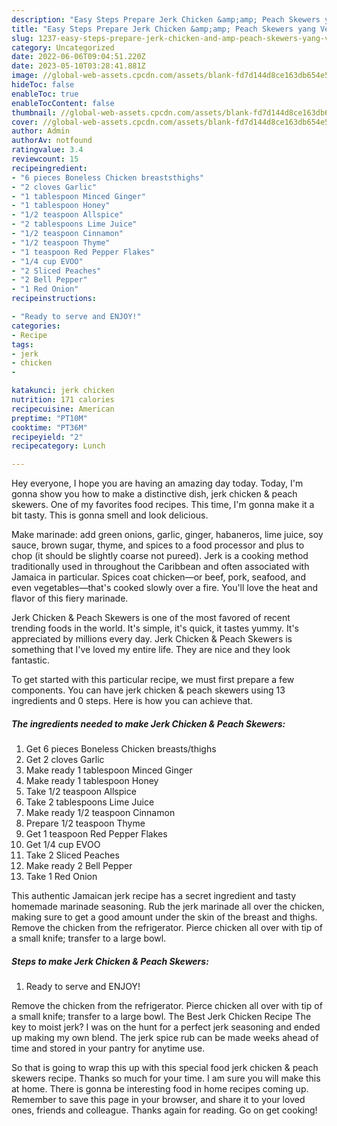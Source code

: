 ```yaml
---
description: "Easy Steps Prepare Jerk Chicken &amp;amp; Peach Skewers yang Very Delicious"
title: "Easy Steps Prepare Jerk Chicken &amp;amp; Peach Skewers yang Very Delicious"
slug: 1237-easy-steps-prepare-jerk-chicken-and-amp-peach-skewers-yang-very-delicious
category: Uncategorized
date: 2022-06-06T09:04:51.220Z
date: 2023-05-10T03:28:41.881Z
image: //global-web-assets.cpcdn.com/assets/blank-fd7d144d8ce163db654e5a02c40b08a2775adb7897d16e4062681dc7e1b2800f.png
hideToc: false
enableToc: true
enableTocContent: false
thumbnail: //global-web-assets.cpcdn.com/assets/blank-fd7d144d8ce163db654e5a02c40b08a2775adb7897d16e4062681dc7e1b2800f.png
cover: //global-web-assets.cpcdn.com/assets/blank-fd7d144d8ce163db654e5a02c40b08a2775adb7897d16e4062681dc7e1b2800f.png
author: Admin
authorAv: notfound
ratingvalue: 3.4
reviewcount: 15
recipeingredient:
- "6 pieces Boneless Chicken breaststhighs"
- "2 cloves Garlic"
- "1 tablespoon Minced Ginger"
- "1 tablespoon Honey"
- "1/2 teaspoon Allspice"
- "2 tablespoons Lime Juice"
- "1/2 teaspoon Cinnamon"
- "1/2 teaspoon Thyme"
- "1 teaspoon Red Pepper Flakes"
- "1/4 cup EVOO"
- "2 Sliced Peaches"
- "2 Bell Pepper"
- "1 Red Onion"
recipeinstructions:

- "Ready to serve and ENJOY!"
categories:
- Recipe
tags:
- jerk
- chicken
- 

katakunci: jerk chicken  
nutrition: 171 calories
recipecuisine: American
preptime: "PT10M"
cooktime: "PT36M"
recipeyield: "2"
recipecategory: Lunch

---
```



Hey everyone, I hope you are having an amazing day today. Today, I'm gonna show you how to make a distinctive dish, jerk chicken &amp; peach skewers. One of my favorites food recipes. This time, I'm gonna make it a bit tasty. This is gonna smell and look delicious.

Make marinade: add green onions, garlic, ginger, habaneros, lime juice, soy sauce, brown sugar, thyme, and spices to a food processor and plus to chop (it should be slightly coarse not pureed). Jerk is a cooking method traditionally used in throughout the Caribbean and often associated with Jamaica in particular. Spices coat chicken—or beef, pork, seafood, and even vegetables—that&#39;s cooked slowly over a fire. You&#39;ll love the heat and flavor of this fiery marinade.

Jerk Chicken &amp; Peach Skewers is one of the most favored of recent trending foods in the world. It's simple, it's quick, it tastes yummy. It's appreciated by millions every day. Jerk Chicken &amp; Peach Skewers is something that I've loved my entire life. They are nice and they look fantastic.


To get started with this particular recipe, we must first prepare a few components. You can have jerk chicken &amp; peach skewers using 13 ingredients and 0 steps. Here is how you can achieve that.

<!--inarticleads1-->

##### The ingredients needed to make Jerk Chicken &amp; Peach Skewers:

1. Get 6 pieces Boneless Chicken breasts/thighs
1. Get 2 cloves Garlic
1. Make ready 1 tablespoon Minced Ginger
1. Make ready 1 tablespoon Honey
1. Take 1/2 teaspoon Allspice
1. Take 2 tablespoons Lime Juice
1. Make ready 1/2 teaspoon Cinnamon
1. Prepare 1/2 teaspoon Thyme
1. Get 1 teaspoon Red Pepper Flakes
1. Get 1/4 cup EVOO
1. Take 2 Sliced Peaches
1. Make ready 2 Bell Pepper
1. Take 1 Red Onion


This authentic Jamaican jerk recipe has a secret ingredient and tasty homemade marinade seasoning. Rub the jerk marinade all over the chicken, making sure to get a good amount under the skin of the breast and thighs. Remove the chicken from the refrigerator. Pierce chicken all over with tip of a small knife; transfer to a large bowl. 

<!--inarticleads2-->

##### Steps to make Jerk Chicken &amp; Peach Skewers:


1. Ready to serve and ENJOY!

Remove the chicken from the refrigerator. Pierce chicken all over with tip of a small knife; transfer to a large bowl. The Best Jerk Chicken Recipe The key to moist jerk? I was on the hunt for a perfect jerk seasoning and ended up making my own blend. The jerk spice rub can be made weeks ahead of time and stored in your pantry for anytime use. 

So that is going to wrap this up with this special food jerk chicken &amp; peach skewers recipe. Thanks so much for your time. I am sure you will make this at home. There is gonna be interesting food in home recipes coming up. Remember to save this page in your browser, and share it to your loved ones, friends and colleague. Thanks again for reading. Go on get cooking!
